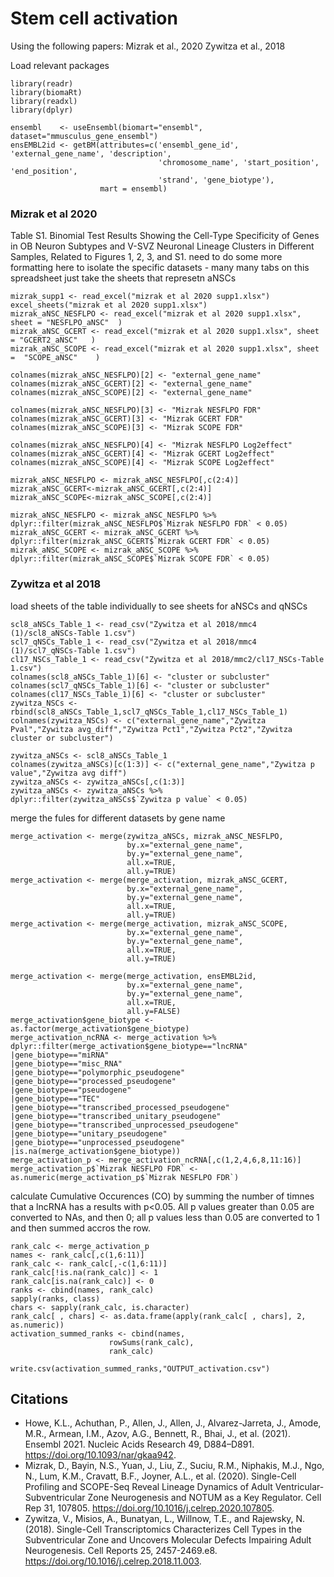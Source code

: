 # Stem cell activation

Using the following papers:
Mizrak et al., 2020
Zywitza et al., 2018

Load relevant packages
```{r}
library(readr)
library(biomaRt)
library(readxl)
library(dplyr)

ensembl    <- useEnsembl(biomart="ensembl", dataset="mmusculus_gene_ensembl")
ensEMBL2id <- getBM(attributes=c('ensembl_gene_id', 'external_gene_name', 'description',
                                 'chromosome_name', 'start_position', 'end_position', 
                                 'strand', 'gene_biotype'), 
                    mart = ensembl)
```

### Mizrak et al 2020

Table S1. Binomial Test Results Showing the Cell-Type Specificity of Genes in OB Neuron Subtypes and V-SVZ Neuronal Lineage Clusters in Different Samples, Related to Figures 1, 2, 3, and S1.
need to do some more formatting here to isolate the specific datasets - many many tabs on this spreadsheet
just take the sheets that represetn aNSCs

```{r}
mizrak_supp1 <- read_excel("mizrak et al 2020 supp1.xlsx")
excel_sheets("mizrak et al 2020 supp1.xlsx")
mizrak_aNSC_NESFLPO <- read_excel("mizrak et al 2020 supp1.xlsx", sheet = "NESFLPO_aNSC"  )
mizrak_aNSC_GCERT <- read_excel("mizrak et al 2020 supp1.xlsx", sheet = "GCERT2_aNSC"   )
mizrak_aNSC_SCOPE <- read_excel("mizrak et al 2020 supp1.xlsx", sheet =  "SCOPE_aNSC"    )

colnames(mizrak_aNSC_NESFLPO)[2] <- "external_gene_name"
colnames(mizrak_aNSC_GCERT)[2] <- "external_gene_name"
colnames(mizrak_aNSC_SCOPE)[2] <- "external_gene_name"

colnames(mizrak_aNSC_NESFLPO)[3] <- "Mizrak NESFLPO FDR"
colnames(mizrak_aNSC_GCERT)[3] <- "Mizrak GCERT FDR"
colnames(mizrak_aNSC_SCOPE)[3] <- "Mizrak SCOPE FDR"

colnames(mizrak_aNSC_NESFLPO)[4] <- "Mizrak NESFLPO Log2effect"
colnames(mizrak_aNSC_GCERT)[4] <- "Mizrak GCERT Log2effect"
colnames(mizrak_aNSC_SCOPE)[4] <- "Mizrak SCOPE Log2effect"

mizrak_aNSC_NESFLPO <- mizrak_aNSC_NESFLPO[,c(2:4)]
mizrak_aNSC_GCERT<-mizrak_aNSC_GCERT[,c(2:4)]
mizrak_aNSC_SCOPE<-mizrak_aNSC_SCOPE[,c(2:4)]

mizrak_aNSC_NESFLPO <- mizrak_aNSC_NESFLPO %>% dplyr::filter(mizrak_aNSC_NESFLPO$`Mizrak NESFLPO FDR` < 0.05)
mizrak_aNSC_GCERT <- mizrak_aNSC_GCERT %>% dplyr::filter(mizrak_aNSC_GCERT$`Mizrak GCERT FDR` < 0.05)
mizrak_aNSC_SCOPE <- mizrak_aNSC_SCOPE %>% dplyr::filter(mizrak_aNSC_SCOPE$`Mizrak SCOPE FDR` < 0.05)
```

### Zywitza et al 2018

load sheets of the table individually to see sheets for aNSCs and qNSCs

```{r}
scl8_aNSCs_Table_1 <- read_csv("Zywitza et al 2018/mmc4 (1)/scl8_aNSCs-Table 1.csv")
scl7_qNSCs_Table_1 <- read_csv("Zywitza et al 2018/mmc4 (1)/scl7_qNSCs-Table 1.csv")
cl17_NSCs_Table_1 <- read_csv("Zywitza et al 2018/mmc2/cl17_NSCs-Table 1.csv")
colnames(scl8_aNSCs_Table_1)[6] <- "cluster or subcluster"
colnames(scl7_qNSCs_Table_1)[6] <- "cluster or subcluster"
colnames(cl17_NSCs_Table_1)[6] <- "cluster or subcluster"
zywitza_NSCs <- rbind(scl8_aNSCs_Table_1,scl7_qNSCs_Table_1,cl17_NSCs_Table_1)
colnames(zywitza_NSCs) <- c("external_gene_name","Zywitza Pval","Zywitza avg_diff","Zywitza Pct1","Zywitza Pct2","Zywitza cluster or subcluster")

zywitza_aNSCs <- scl8_aNSCs_Table_1
colnames(zywitza_aNSCs)[c(1:3)] <- c("external_gene_name","Zywitza p value","Zywitza avg diff")
zywitza_aNSCs <- zywitza_aNSCs[,c(1:3)]
zywitza_aNSCs <- zywitza_aNSCs %>% dplyr::filter(zywitza_aNSCs$`Zywitza p value` < 0.05)
```
merge the fules for different datasets by gene name
```{r}
merge_activation <- merge(zywitza_aNSCs, mizrak_aNSC_NESFLPO,
                          by.x="external_gene_name",
                          by.y="external_gene_name",
                          all.x=TRUE,
                          all.y=TRUE)
merge_activation <- merge(merge_activation, mizrak_aNSC_GCERT,
                          by.x="external_gene_name",
                          by.y="external_gene_name",
                          all.x=TRUE,
                          all.y=TRUE)
merge_activation <- merge(merge_activation, mizrak_aNSC_SCOPE,
                          by.x="external_gene_name",
                          by.y="external_gene_name",
                          all.x=TRUE,
                          all.y=TRUE)

merge_activation <- merge(merge_activation, ensEMBL2id,
                          by.x="external_gene_name",
                          by.y="external_gene_name",
                          all.x=TRUE,
                          all.y=FALSE)
merge_activation$gene_biotype <- as.factor(merge_activation$gene_biotype)
merge_activation_ncRNA <- merge_activation %>% dplyr::filter(merge_activation$gene_biotype=="lncRNA"                             
|gene_biotype=="miRNA"                              
|gene_biotype=="misc_RNA"                          
|gene_biotype=="polymorphic_pseudogene"            
|gene_biotype=="processed_pseudogene"                         
|gene_biotype=="pseudogene"                           
|gene_biotype=="TEC"                             
|gene_biotype=="transcribed_processed_pseudogene"
|gene_biotype=="transcribed_unitary_pseudogene"     
|gene_biotype=="transcribed_unprocessed_pseudogene" 
|gene_biotype=="unitary_pseudogene"                 
|gene_biotype=="unprocessed_pseudogene"    
|is.na(merge_activation$gene_biotype))
merge_activation_p <- merge_activation_ncRNA[,c(1,2,4,6,8,11:16)]
merge_activation_p$`Mizrak NESFLPO FDR` <- as.numeric(merge_activation_p$`Mizrak NESFLPO FDR`)
```
calculate Cumulative Occurences (CO) by summing the number of timnes that a lncRNA has a results with p<0.05. All p values greater than 0.05 are converted to NAs, and then 0; all p values less than 0.05 are converted to 1 and then summed accros the row.
```{r}
rank_calc <- merge_activation_p
names <- rank_calc[,c(1,6:11)]
rank_calc <- rank_calc[,-c(1,6:11)]
rank_calc[!is.na(rank_calc)] <- 1
rank_calc[is.na(rank_calc)] <- 0
ranks <- cbind(names, rank_calc)
sapply(ranks, class)
chars <- sapply(rank_calc, is.character)
rank_calc[ , chars] <- as.data.frame(apply(rank_calc[ , chars], 2, as.numeric))
activation_summed_ranks <- cbind(names,
                      rowSums(rank_calc),
                      rank_calc)
```
```{r}
write.csv(activation_summed_ranks,"OUTPUT_activation.csv")
```
## Citations

- Howe, K.L., Achuthan, P., Allen, J., Allen, J., Alvarez-Jarreta, J., Amode, M.R., Armean, I.M., Azov, A.G., Bennett, R., Bhai, J., et al. (2021). Ensembl 2021. Nucleic Acids Research 49, D884–D891. https://doi.org/10.1093/nar/gkaa942.
- Mizrak, D., Bayin, N.S., Yuan, J., Liu, Z., Suciu, R.M., Niphakis, M.J., Ngo, N., Lum, K.M., Cravatt, B.F., Joyner, A.L., et al. (2020). Single-Cell Profiling and SCOPE-Seq Reveal Lineage Dynamics of Adult Ventricular-Subventricular Zone Neurogenesis and NOTUM as a Key Regulator. Cell Rep 31, 107805. https://doi.org/10.1016/j.celrep.2020.107805.
- Zywitza, V., Misios, A., Bunatyan, L., Willnow, T.E., and Rajewsky, N. (2018). Single-Cell Transcriptomics Characterizes Cell Types in the Subventricular Zone and Uncovers Molecular Defects Impairing Adult Neurogenesis. Cell Reports 25, 2457-2469.e8. https://doi.org/10.1016/j.celrep.2018.11.003.
